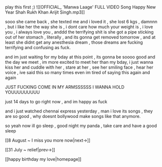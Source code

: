 play this first ;)
![[OFFICIAL_ 'Manwa Laage' FULL VIDEO Song  Happy New Year  Shah Rukh Khan  Arijit Singh.mp3]]

sooo she came back , she texted me and i loved it , she lost 6 kgs , damnnn , but i like her the way she is , i dont care how much your weight is , i love you , i always love you , anddd the terrifying shit is she got a pipe sticking out of her stomach , literally , and its gonna get removed tomorrow , and at least she didnt get any anesthesia dream , those dreams are fucking terrifying and confusing as fuck.

and im just waiting for my bday at this point , its gonna be soooo good and the day we meet , im more excited to meet her than my bday, i just wanna kiss her and cuddle with her , stare at her , see her smiling face , hear her voice , ive said this so many times even im tired of saying this again and again

JUST FUCKING COME IN MY ARMSSSSSS
I WANNA HOLD YOUUUUUUUUU

just 14 days to go right now , and im happy as fuck 

and i just watched chennai express yesterday , man i love its songs , they are so good , why doesnt bollywood make songs like that anymore.

so yeah now ill go sleep , good night my panda , take care and have a good sleep

[[8 August ~ I miss you more now|next->]]

[[31 July ~ relief|prev->]]

[[happy birthday my love|homepage]]